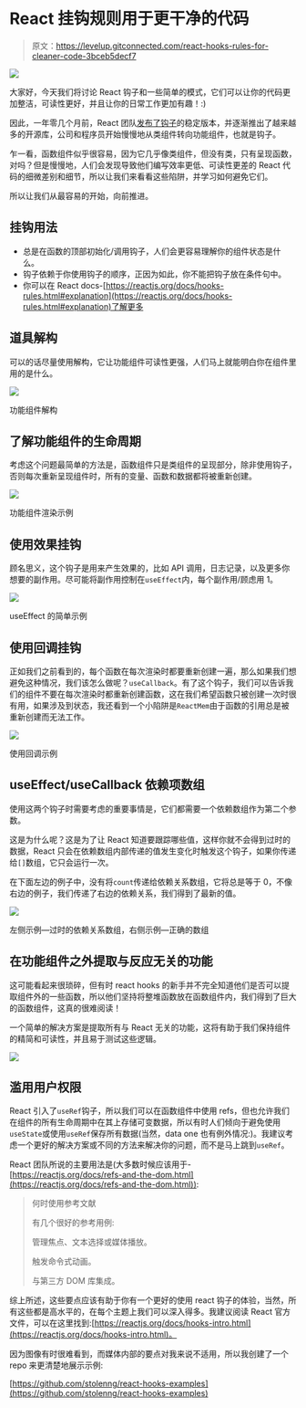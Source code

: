 # React 挂钩规则用于更干净的代码

> 原文：<https://levelup.gitconnected.com/react-hooks-rules-for-cleaner-code-3bceb5decf7>

![](img/43340e6cf692a9aaef884e1282cce68a.png)

大家好，今天我们将讨论 React 钩子和一些简单的模式，它们可以让你的代码更加整洁，可读性更好，并且让你的日常工作更加有趣！:)

因此，一年零几个月前，React 团队[发布了钩子](https://reactjs.org/blog/2019/02/06/react-v16.8.0.html)的稳定版本，并逐渐推出了越来越多的开源库，公司和程序员开始慢慢地从类组件转向功能组件，也就是钩子。

乍一看，函数组件似乎很容易，因为它几乎像类组件，但没有类，只有呈现函数，对吗？但是慢慢地，人们会发现导致他们编写效率更低、可读性更差的 React 代码的细微差别和细节，所以让我们来看看这些陷阱，并学习如何避免它们。

所以让我们从最容易的开始，向前推进。

## **挂钩用法**

*   总是在函数的顶部初始化/调用钩子，人们会更容易理解你的组件状态是什么。
*   钩子依赖于你使用钩子的顺序，正因为如此，你不能把钩子放在条件句中。
*   你可以在 React docs-[https://reactjs.org/docs/hooks-rules.html#explanation](https://reactjs.org/docs/hooks-rules.html#explanation)了解更多

## 道具解构

可以的话尽量使用解构，它让功能组件可读性更强，人们马上就能明白你在组件里用的是什么。

![](img/5aef26bfb82b0e77b74f2555d32d9cd9.png)

功能组件解构

## 了解功能组件的生命周期

考虑这个问题最简单的方法是，函数组件只是类组件的呈现部分，除非使用钩子，否则每次重新呈现组件时，所有的变量、函数和数据都将被重新创建。

![](img/ef80e2f50258658e286cfa7be329ccf9.png)

功能组件渲染示例

## 使用效果挂钩

顾名思义，这个钩子是用来产生效果的，比如 API 调用，日志记录，以及更多你想要的副作用。尽可能将副作用控制在`useEffect`内，每个副作用/顾虑用 1。

![](img/7d1b868446ddc19a766980e6c93f271b.png)

useEffect 的简单示例

## 使用回调挂钩

正如我们之前看到的，每个函数在每次渲染时都要重新创建一遍，那么如果我们想避免这种情况，我们该怎么做呢？`useCallback`。有了这个钩子，我们可以告诉我们的组件不要在每次渲染时都重新创建函数，这在我们希望函数只被创建一次时很有用，如果涉及到状态，我还看到一个小陷阱是`ReactMem`由于函数的引用总是被重新创建而无法工作。

![](img/b352a9b4a87989b6cf11a72c90dcac78.png)

使用回调示例

## useEffect/useCallback 依赖项数组

使用这两个钩子时需要考虑的重要事情是，它们都需要一个依赖数组作为第二个参数。

这是为什么呢？这是为了让 React 知道要跟踪哪些值，这样你就不会得到过时的数据，React 只会在依赖数组内部传递的值发生变化时触发这个钩子，如果你传递给`[]`数组，它只会运行一次。

在下面左边的例子中，没有将`count`传递给依赖关系数组，它将总是等于 0，不像右边的例子，我们传递了右边的依赖关系，我们得到了最新的值。

![](img/23dad24fc592be5380e53d4ca780348b.png)

左侧示例—过时的依赖关系数组，右侧示例—正确的数组

## 在功能组件之外提取与反应无关的功能

这可能看起来很琐碎，但有时 react hooks 的新手并不完全知道他们是否可以提取组件外的一些函数，所以他们坚持将整堆函数放在函数组件内，我们得到了巨大的函数组件，这真的很难阅读！

一个简单的解决方案是提取所有与 React 无关的功能，这将有助于我们保持组件的精简和可读性，并且易于测试这些逻辑。

![](img/2ac66f051f5b255446d09fb2e9c6d2e8.png)

## 滥用用户权限

React 引入了`useRef`钩子，所以我们可以在函数组件中使用 refs，但也允许我们在组件的所有生命周期中在其上存储可变数据，所以有时人们倾向于避免使用`useState`或使用`useRef`保存所有数据(当然，data one 也有例外情况:)。我建议考虑一个更好的解决方案或不同的方法来解决你的问题，而不是马上跳到`useRef`。

React 团队所说的主要用法是(大多数时候应该用于-[https://reactjs.org/docs/refs-and-the-dom.html](https://reactjs.org/docs/refs-and-the-dom.html)):

> 何时使用参考文献
> 
> 有几个很好的参考用例:
> 
> 管理焦点、文本选择或媒体播放。
> 
> 触发命令式动画。
> 
> 与第三方 DOM 库集成。

综上所述，这些要点应该有助于你有一个更好的使用 react 钩子的体验，当然，所有这些都是高水平的，在每个主题上我们可以深入得多。我建议阅读 React 官方文件，可以在这里找到:[https://reactjs.org/docs/hooks-intro.html](https://reactjs.org/docs/hooks-intro.html)。

因为图像有时很难看到，而媒体内部的要点对我来说不适用，所以我创建了一个 repo 来更清楚地展示示例:

[https://github.com/stolenng/react-hooks-examples](https://github.com/stolenng/react-hooks-examples)